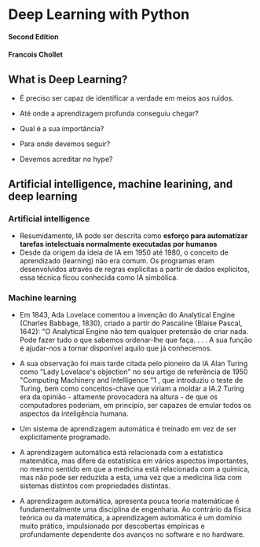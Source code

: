 # Deep Learning with Python

#### Second Edition

#### Francois Chollet

## What is Deep Learning?

- É preciso ser capaz de identificar a verdade em meios aos ruídos.

- Até onde a aprendizagem profunda conseguiu chegar?
- Qual é a sua importância?
- Para onde devemos seguir?
- Devemos acreditar no hype?

## Artificial intelligence, machine learining, and deep learning

### Artificial intelligence

- Resumidamente, IA pode ser descrita como **esforço para automatizar tarefas intelectuais normalmente executadas por humanos**
- Desde da origem da ideia de IA em 1950 até 1980, o conceito de aprendizado (learning) não era comum. Os programas eram desenvolvidos através de regras explicitas a partir de dados explicitos, essa técnica ficou conhecida como IA simbólica.

### Machine learning

- Em 1843, Ada Lovelace comentou a invenção do Analytical Engine (Charles Babbage, 1830), criado a partir do Pascaline (Blaise Pascal, 1642): "O Analytical Engine não tem qualquer pretensão de criar nada. Pode fazer tudo o que sabemos ordenar-lhe que faça. . . . A sua função é ajudar-nos a tornar disponível aquilo que já conhecemos.

-  A sua observação foi mais tarde citada pelo pioneiro da IA Alan Turing como "Lady Lovelace's objection" no seu artigo de referência de 1950 "Computing Machinery and Intelligence "1 , que introduziu o teste de Turing, bem como conceitos-chave que viriam a moldar a IA.2 Turing era da opinião - altamente provocadora na altura - de que os computadores poderiam, em princípio, ser capazes de emular todos os aspectos da inteligência humana.

- Um sistema de aprendizagem automática é treinado em vez de ser explicitamente programado.

- A aprendizagem automática está relacionada com a estatística matemática, mas difere da estatística em vários aspectos importantes, no mesmo sentido em que a medicina está relacionada com a química, mas não pode ser reduzida a esta, uma vez que a medicina lida com sistemas distintos com propriedades distintas.

- A aprendizagem automática, apresenta pouca teoria matemáticae é fundamentalmente uma disciplina de engenharia. Ao contrário da física teórica ou da matemática, a aprendizagem automática é um domínio muito prático, impulsionado por descobertas empíricas e profundamente dependente dos avanços no software e no hardware.


